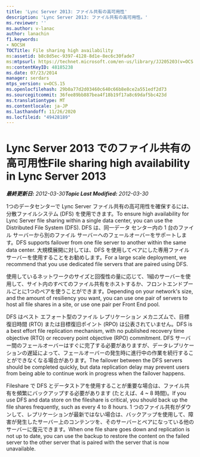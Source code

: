 ```yaml
---
title: 'Lync Server 2013: ファイル共有の高可用性'
description: 'Lync Server 2013: ファイル共有の高可用性。'
ms.reviewer: ''
ms.author: v-lanac
author: lanachin
f1.keywords:
- NOCSH
TOCTitle: File sharing high availability
ms:assetid: b8c8d5ec-9397-4128-8d1e-8ec6c30fade7
ms:mtpsurl: https://technet.microsoft.com/en-us/library/JJ205203(v=OCS.15)
ms:contentKeyID: 48185238
ms.date: 07/23/2014
manager: serdars
mtps_version: v=OCS.15
ms.openlocfilehash: 29b0a77d2d03460c640c66b8e8ce2a551edf2d73
ms.sourcegitcommit: 36fee89bb887bea4f18b19f17a8c69daf5bc423d
ms.translationtype: MT
ms.contentlocale: ja-JP
ms.lasthandoff: 11/26/2020
ms.locfileid: "49428189"
---
```

# <a name="file-sharing-high-availability-in-lync-server-2013"></a><span data-ttu-id="064e4-103">Lync Server 2013 でのファイル共有の高可用性</span><span class="sxs-lookup"><span data-stu-id="064e4-103">File sharing high availability in Lync Server 2013</span></span>

<div data-xmlns="http://www.w3.org/1999/xhtml">

<div class="topic" data-xmlns="http://www.w3.org/1999/xhtml" data-msxsl="urn:schemas-microsoft-com:xslt" data-cs="https://msdn.microsoft.com/">

<div data-asp="https://msdn2.microsoft.com/asp">



</div>

<div id="mainSection">

<div id="mainBody"><span data-ttu-id="064e4-104">

<span> </span></span><span class="sxs-lookup"><span data-stu-id="064e4-104">

<span> </span></span></span>

<span data-ttu-id="064e4-105">_**最終更新日:** 2012-03-30_</span><span class="sxs-lookup"><span data-stu-id="064e4-105">_**Topic Last Modified:** 2012-03-30_</span></span>

<span data-ttu-id="064e4-106">1つのデータセンターで Lync Server ファイル共有の高可用性を確保するには、分散ファイルシステム (DFS) を使用できます。</span><span class="sxs-lookup"><span data-stu-id="064e4-106">To ensure high availability for Lync Server file sharing within a single data center, you can use the Distributed File System (DFS).</span></span> <span data-ttu-id="064e4-107">DFS は、同一データ センター内の 1 台のファイル サーバーから別のファイル サーバーへのフェールオーバーをサポートします。</span><span class="sxs-lookup"><span data-stu-id="064e4-107">DFS supports failover from one file server to another within the same data center.</span></span> <span data-ttu-id="064e4-108">大規模展開に対しては、DFS を使用してペアにした専用ファイル サーバーを使用することをお勧めします。</span><span class="sxs-lookup"><span data-stu-id="064e4-108">For a large scale deployment, we recommend that you use dedicated file servers that are paired using DFS.</span></span>

<span data-ttu-id="064e4-109">使用しているネットワークのサイズと回復性の量に応じて、1組のサーバーを使用して、サイト内のすべてのファイル共有をホストするか、フロントエンドプールごとに1つのペアを使うことができます。</span><span class="sxs-lookup"><span data-stu-id="064e4-109">Depending on your network's size, and the amount of resiliency you want, you can use one pair of servers to host all file shares in a site, or use one pair per Front End pool.</span></span>

<span data-ttu-id="064e4-110">DFS はベスト エフォート型のファイル レプリケーション メカニズムで、目標復旧時間 (RTO) または目標復旧ポイント (RPO) は公表されていません。</span><span class="sxs-lookup"><span data-stu-id="064e4-110">DFS is a best effort file replication mechanism, with no published recovery time objective (RTO) or recovery point objective (RPO) commitment.</span></span> <span data-ttu-id="064e4-111">DFS サーバー間のフェールオーバーはすぐに完了する必要がありますが、データレプリケーションの遅延によって、フェールオーバーの発生時に進行中の作業を続行することができなくなる場合があります。</span><span class="sxs-lookup"><span data-stu-id="064e4-111">The failover between the DFS servers should be completed quickly, but data replication delay may prevent users from being able to continue work in progress when the failover happens.</span></span>

<span data-ttu-id="064e4-112">Fileshare で DFS とデータストアを使用することが重要な場合は、ファイル共有を頻繁にバックアップする必要があります (たとえば、4 ~ 8 時間)。</span><span class="sxs-lookup"><span data-stu-id="064e4-112">If you use DFS and data store on the fileshare is critical, you should back up the file shares frequently, such as every 4 to 8 hours.</span></span> <span data-ttu-id="064e4-113">1 つのファイル共有がダウンして、レプリケーションが最新ではない場合は、バックアップを使用して、障害が発生したサーバー上のコンテンツを、そのサーバーとペアになっている他のサーバーに復元できます。</span><span class="sxs-lookup"><span data-stu-id="064e4-113">When one file share goes down and replication is not up to date, you can use the backup to restore the content on the failed server to the other server that is paired with the server that is now unavailable.</span></span>

<span data-ttu-id="064e4-114"></div>

<span> </span>

</div>

</div>

</span><span class="sxs-lookup"><span data-stu-id="064e4-114"></div>

<span> </span>

</div>

</div>

</span></span></div>

